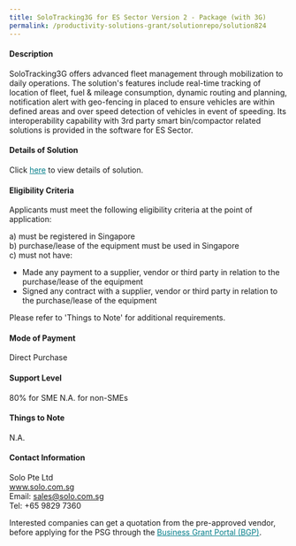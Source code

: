 ```yaml
---
title: SoloTracking3G for ES Sector Version 2 - Package (with 3G)
permalink: /productivity-solutions-grant/solutionrepo/solution824
---
```


#### Description

SoloTracking3G offers advanced fleet management through mobilization to daily operations. The solution's features include real-time tracking of location of fleet, fuel & mileage consumption, dynamic routing and planning, notification alert with geo-fencing in placed to ensure vehicles are within defined areas and over speed detection of vehicles in event of speeding. Its interoperability capability with 3rd party smart bin/compactor related solutions is provided in the software for ES Sector.

#### Details of Solution

Click <a href='https://gb-assist-staging.netlify.app/images/psg/Solo_Pte_Ltd-ES_Annex_3_Part_1.pdf' style='color:#037e8a'>here</a> to view details of solution.

#### Eligibility Criteria

Applicants must meet the following eligibility criteria at the point of application:

a) must be registered in Singapore <br>
b) purchase/lease of the equipment must be used in Singapore <br>
c) must not have:
- Made any payment to a supplier, vendor or third party in relation to the purchase/lease of the equipment
- Signed any contract with a supplier, vendor or third party in relation to the purchase/lease of the equipment

Please refer to 'Things to Note' for additional requirements.

#### Mode of Payment
Direct Purchase

#### Support Level
80% for SME
N.A. for non-SMEs

#### Things to Note
N.A.

#### Contact Information
Solo Pte Ltd<br>www.solo.com.sg<br>Email: sales@solo.com.sg<br>Tel: +65 9829 7360

Interested companies can get a quotation from the pre-approved vendor, before applying for the PSG through the <a target='_blank' style='color:#037e8a' href='https://www.businessgrants.gov.sg/'>Business Grant Portal (BGP)</a>.
